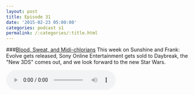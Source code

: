```yaml
---
layout: post
title: Episode 31
date: '2015-02-23 05:00:00'
categories: podcast s1
permalink: /:categories/:title.html
---
```


###[Blood, Sweat, and Midi-chlorians](ttp://files.podcast.geeksinprogress.com/files/podcasts/1/s01e31_BloodSweatAndMidichlorians.mp3)
This week on Sunshine and Frank: Evolve gets released, Sony Online Entertainment gets sold to Daybreak, the "New 3DS" comes out, and we look forward to the new Star Wars.

<audio controls>
  <source src="ttp://files.podcast.geeksinprogress.com/files/podcasts/1/s01e31_BloodSweatAndMidichlorians.mp3" 	type="audio/mpeg">
</audio>
